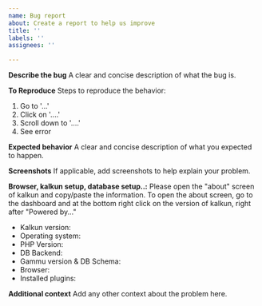```yaml
---
name: Bug report
about: Create a report to help us improve
title: ''
labels: ''
assignees: ''

---
```


<!--
If you don't have error messages but blank pages or content, check
that error logging is enabled. The setting CI_ENV in the .htaccess
file must be set to 'development' to see errors.

If you use the Debian package, CI_ENV is set in file
`/etc/apache2/conf-available/kalkun.conf` (and not in .htaccess)

-->

**Describe the bug**
A clear and concise description of what the bug is.

**To Reproduce**
Steps to reproduce the behavior:
1. Go to '...'
2. Click on '....'
3. Scroll down to '....'
4. See error

**Expected behavior**
A clear and concise description of what you expected to happen.

**Screenshots**
If applicable, add screenshots to help explain your problem.

**Browser, kalkun setup, database setup..:**
Please open the "about" screen of kalkun and copy/paste the information.
To open the about screen, go to the dashboard and at the bottom right click on the version of kalkun, right after "Powered by..."
- Kalkun version:
- Operating system:
- PHP Version:
- DB Backend:
- Gammu version & DB Schema:
- Browser:
- Installed plugins:

**Additional context**
Add any other context about the problem here.
